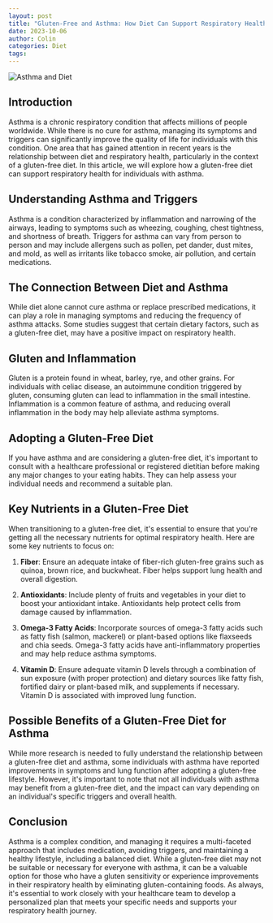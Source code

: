```yaml
---
layout: post
title: "Gluten-Free and Asthma: How Diet Can Support Respiratory Health"
date: 2023-10-06
author: Colin
categories: Diet
tags: 
---
```


![Asthma and Diet](https://source.unsplash.com/1600x900/?asthma,diet)

## Introduction

Asthma is a chronic respiratory condition that affects millions of people worldwide. While there is no cure for asthma, managing its symptoms and triggers can significantly improve the quality of life for individuals with this condition. One area that has gained attention in recent years is the relationship between diet and respiratory health, particularly in the context of a gluten-free diet. In this article, we will explore how a gluten-free diet can support respiratory health for individuals with asthma.

## Understanding Asthma and Triggers

Asthma is a condition characterized by inflammation and narrowing of the airways, leading to symptoms such as wheezing, coughing, chest tightness, and shortness of breath. Triggers for asthma can vary from person to person and may include allergens such as pollen, pet dander, dust mites, and mold, as well as irritants like tobacco smoke, air pollution, and certain medications.

## The Connection Between Diet and Asthma

While diet alone cannot cure asthma or replace prescribed medications, it can play a role in managing symptoms and reducing the frequency of asthma attacks. Some studies suggest that certain dietary factors, such as a gluten-free diet, may have a positive impact on respiratory health.

## Gluten and Inflammation

Gluten is a protein found in wheat, barley, rye, and other grains. For individuals with celiac disease, an autoimmune condition triggered by gluten, consuming gluten can lead to inflammation in the small intestine. Inflammation is a common feature of asthma, and reducing overall inflammation in the body may help alleviate asthma symptoms.

## Adopting a Gluten-Free Diet

If you have asthma and are considering a gluten-free diet, it's important to consult with a healthcare professional or registered dietitian before making any major changes to your eating habits. They can help assess your individual needs and recommend a suitable plan.

## Key Nutrients in a Gluten-Free Diet

When transitioning to a gluten-free diet, it's essential to ensure that you're getting all the necessary nutrients for optimal respiratory health. Here are some key nutrients to focus on:

1. **Fiber**: Ensure an adequate intake of fiber-rich gluten-free grains such as quinoa, brown rice, and buckwheat. Fiber helps support lung health and overall digestion.

2. **Antioxidants**: Include plenty of fruits and vegetables in your diet to boost your antioxidant intake. Antioxidants help protect cells from damage caused by inflammation.

3. **Omega-3 Fatty Acids**: Incorporate sources of omega-3 fatty acids such as fatty fish (salmon, mackerel) or plant-based options like flaxseeds and chia seeds. Omega-3 fatty acids have anti-inflammatory properties and may help reduce asthma symptoms.

4. **Vitamin D**: Ensure adequate vitamin D levels through a combination of sun exposure (with proper protection) and dietary sources like fatty fish, fortified dairy or plant-based milk, and supplements if necessary. Vitamin D is associated with improved lung function.

## Possible Benefits of a Gluten-Free Diet for Asthma

While more research is needed to fully understand the relationship between a gluten-free diet and asthma, some individuals with asthma have reported improvements in symptoms and lung function after adopting a gluten-free lifestyle. However, it's important to note that not all individuals with asthma may benefit from a gluten-free diet, and the impact can vary depending on an individual's specific triggers and overall health.

## Conclusion

Asthma is a complex condition, and managing it requires a multi-faceted approach that includes medication, avoiding triggers, and maintaining a healthy lifestyle, including a balanced diet. While a gluten-free diet may not be suitable or necessary for everyone with asthma, it can be a valuable option for those who have a gluten sensitivity or experience improvements in their respiratory health by eliminating gluten-containing foods. As always, it's essential to work closely with your healthcare team to develop a personalized plan that meets your specific needs and supports your respiratory health journey.
